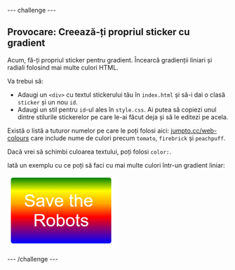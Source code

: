 \--- challenge \---

## Provocare: Creează-ți propriul sticker cu gradient

Acum, fă-ți propriul sticker pentru gradient. Încearcă gradienții liniari și radiali folosind mai multe culori HTML.

Va trebui să:

+ Adaugi un `<div>` cu textul stickerului tău în `index.html` și să-i dai o clasă `sticker` și un nou `id`.
+ Adaugi un stil pentru `id`-ul ales în `style.css`. Ai putea să copiezi unul dintre stilurile stickerelor pe care le-ai făcut deja și să le editezi pe acela. 

Există o listă a tuturor numelor pe care le poți folosi aici: [jumpto.cc/web-colours](http://jumpto.cc/web-colours) care include nume de culori precum `tomato`, `firebrick` și `peachpuff`.

Dacă vrei să schimbi culoarea textului, poți folosi `color:`.

Iată un exemplu cu ce poți să faci cu mai multe culori într-un gradient liniar:

![captură de ecran](images/stickers-save-robots.png)

\--- /challenge \---